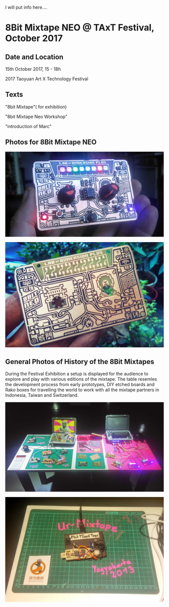I will put info here....

# 8Bit Mixtape NEO @ TAxT Festival, October 2017

## Date and Location

15th October 2017, 15 - 18h

2017 Taoyuan Art X Technology Festival

## Texts

"8bit Mixtape"\( for exhibition\)

"8bit Mixtape Neo Workshop"

"introduction of Marc"

## Photos for 8Bit Mixtape NEO

![](images/mixtape_LabDPlus_03.jpg)

![](images/Mixtape_Batch001_polished.jpg)

## General Photos of History of the 8Bit Mixtapes

During the Festival Exhibition a setup is displayed for the audience to explore and play with various editions of the mixtape. The table resemles the development process from early prototypes, DIY etched boards and Rako boxes for travelling the world to work with all the mixtape partners in Indonesia, Taiwan and Switzerland.

![](/images/MixtapeHistory_TAxT.jpg)

![](/images/UrMixtape_yogya.jpg)



